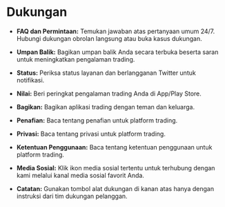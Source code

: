 # **Dukungan**

- **FAQ dan Permintaan:** Temukan jawaban atas pertanyaan umum 24/7. Hubungi dukungan obrolan langsung atau buka kasus dukungan.
- **Umpan Balik:** Bagikan umpan balik Anda secara terbuka beserta saran untuk meningkatkan pengalaman trading.
- **Status:** Periksa status layanan dan berlangganan Twitter untuk notifikasi.
- **Nilai:** Beri peringkat pengalaman trading Anda di App/Play Store.
- **Bagikan:** Bagikan aplikasi trading dengan teman dan keluarga.
- **Penafian:** Baca tentang penafian untuk platform trading.
- **Privasi:** Baca tentang privasi untuk platform trading.
- **Ketentuan Penggunaan:** Baca tentang ketentuan penggunaan untuk platform trading.
- **Media Sosial:** Klik ikon media sosial tertentu untuk terhubung dengan kami melalui kanal media sosial favorit Anda.

- **Catatan:** Gunakan tombol alat dukungan di kanan atas hanya dengan instruksi dari tim dukungan pelanggan.

